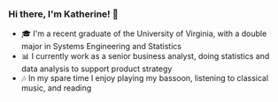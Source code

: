 ### Hi there, I'm Katherine! 👋
* 🎓 I'm a recent graduate of the University of Virginia, with a double major in Systems Engineering and Statistics
* 📊 I currently work as a senior business analyst, doing statistics and data analysis to support product strategy
* 🎶 In my spare time I enjoy playing my bassoon, listening to classical music, and reading
<!--
**katherine-taylor/katherine-taylor** is a ✨ _special_ ✨ repository because its `README.md` (this file) appears on your GitHub profile.
